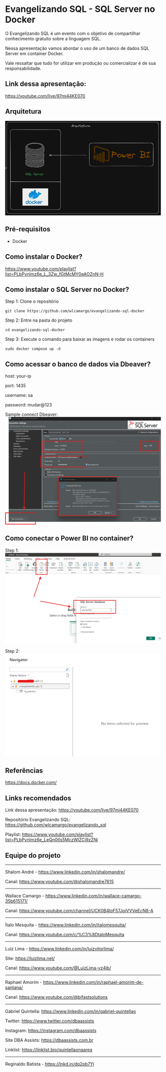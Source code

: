 # Evangelizando SQL - SQL Server no Docker
O Evangelizando SQL é um evento com o objetivo de compartilhar conhecimento gratuito sobre a linguagem SQL. 

Nessa apresentação vamos abordar o uso de um banco de dados SQL Server em container Docker.

Vale ressaltar que tudo for utilizar em produção ou comercializar é de sua responsabilidade.

## Link dessa apresentação: 
https://youtube.com/live/97mi44KE070

## Arquitetura
![image](assets/architecture.png)

## Pré-requisitos
* Docker

## Como instalar o Docker?
https://www.youtube.com/playlist?list=PLbPvnlmz6e_L_3Zw_fGtMcMY0eAOZnN-H

## Como instalar o SQL Server no Docker?
Step 1: Clone o repositório
```
git clone https://github.com/wlcamargo/evangelizando-sql-docker
```

Step 2: Entre na pasta do projeto
```
cd evangelizando-sql-docker
```

Step 3: Execute o comando para baixar as imagens e rodar os containers
```
sudo docker compose up -d
```

## Como acessar o banco de dados via Dbeaver?
host: your-ip

port: 1435

username: sa

password: mudar@123

Sample connect Dbeaver:
![image](assets/dbeaver.png)

## Como conectar o Power BI no container?
Step 1:
![image](assets/connect-pbi.png)

Step 2:
![image](assets/connected.png)

## Referências
https://docs.docker.com/


## Links recomendados
Link dessa apresentação: 
https://youtube.com/live/97mi44KE070

Repositório Evangelizando SQL: 
https://github.com/wlcamargo/evangelizando_sql

Playlist:
https://www.youtube.com/playlist?list=PLbPvnlmz6e_LeQn0tls5MczWIZCj9zZNi


## Equipe do projeto

----------------
Shalom André - https://www.linkedin.com/in/shalomandre/

Canal: https://www.youtube.com/@shalomandre7615

----------------
Wallace Camargo - https://www.linkedin.com/in/wallace-camargo-35b615171/

Canal: https://www.youtube.com/channel/UCK0B4IoF57JoiVVVeEcN8-A

----------------

Ítalo Mesquita - https://www.linkedin.com/in/italomesquita/

Canal: https://www.youtube.com/c/%C3%8DtaloMesquita

----------------

Luiz Lima - https://www.linkedin.com/in/luizvitorlima/

Site: https://luizlima.net/

Canal: https://www.youtube.com/@LuizLima-vz4jb/

----------------

Raphael Amorim - https://www.linkedin.com/in/raphael-amorim-de-santana/

Canal: https://www.youtube.com/@bifastsolutions

----------------

Gabriel Quintella: https://www.linkedin.com/in/gabriel-quintellao

Twitter: https://www.twitter.com/dbaassists

Instagram: https://instagram.com/dbaassists

Site DBA Assists: https://dbaassists.com.br

Linklist: https://linklist.bio/quintellaonaarea

----------------

Reginaldo Batista - https://lnkd.in/dq2pb7Yj 